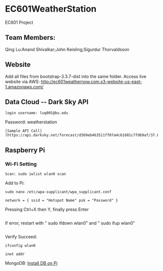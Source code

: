 # EC601WeatherStation
EC601 Project
## Team Members: 
Qing Lu:Anand Shivalkar;John Keisling;Sigurdur Thorvaldsson

## Website
Add all files from bootstrap-3.3.7-dist into the same folder.  Access live website via AWS: http://ec601weathernow.com.s3-website-us-east-1.amazonaws.com/

## Data Cloud -- Dark Sky API
```
login username: luq001@bu.edu
```
Password: weatherstation
```
[Sample API Call](https://api.darksky.net/forecast/d369eb463511ff07a4c61681c7fd69af/37.8267,-122.4233)
```

## Raspberry Pi
### Wi-Fi Setting
```
Scan: sudo iwlist wlan0 scan
```
Add to Pi: 
```
sudo nano /etc/wpa-supplicant/wpa_supplicant.conf 
```
```
network = { ssid = "Hotspot Name" psk = "Password" }
```
Pressing Ctrl+X then Y, finally press Enter
```
```
If error, restart with " sudo ifdown wlan0" and " sudo ifup wlan0" 
```
```
Verify Succeed:
```
ifconfig wlan0 
```
```
inet addr 
```
MongoDB: [Install DB on Pi](https://docs.mongodb.com/manual/tutorial/install-mongodb-enterprise-on-ubuntu/?_ga=1.185082272.826439590.1477339556)


